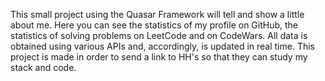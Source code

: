 This small project using the Quasar Framework will tell and show a little about me.
Here you can see the statistics of my profile on GitHub, the statistics of solving problems on LeetCode and on CodeWars.
All data is obtained using various APIs and, accordingly, is updated in real time.
This project is made in order to send a link to HH's so that they can study my stack and code.
